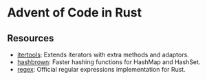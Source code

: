 # Advent of Code in Rust


## Resources
- [itertools](https://crates.io/crates/itertools): Extends iterators with extra methods and adaptors.
- [hashbrown](https://crates.io/crates/hashbrown): Faster hashing functions for HashMap and HashSet.
- [regex](https://crates.io/crates/regex): Official regular expressions implementation for Rust.
